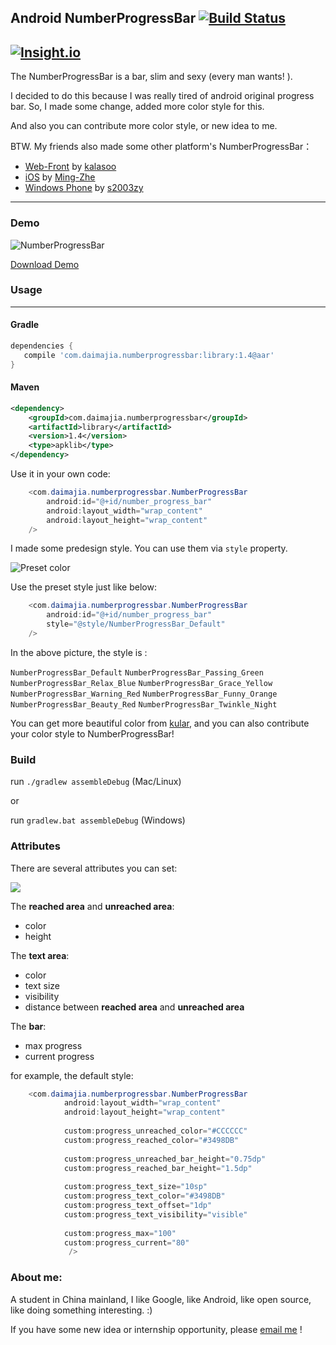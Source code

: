 ## Android NumberProgressBar [![Build Status](https://travis-ci.org/daimajia/NumberProgressBar.png?branch=master)](https://travis-ci.org/daimajia/NumberProgressBar)

[![Insight.io](https://img-blog.csdn.net/20150505104344778)](https://img-blog.csdn.net/20150505104344778)
-----

The NumberProgressBar is a bar, slim and sexy (every man wants! ). 

I decided to do this because I was really tired of android original progress bar. So, I made some change, added more color style for this.

And also you can contribute more color style, or new idea to me.

BTW. My friends also made some other platform's NumberProgressBar：

- [Web-Front](https://github.com/kalasoo/NumberProgressBar) by [kalasoo](https://github.com/kalasoo/NumberProgressBar)
- [iOS](https://github.com/Ming-Zhe/NumberProgressBar) by [Ming-Zhe](https://github.com/Ming-Zhe/NumberProgressBar)
- [Windows Phone](https://github.com/s2003zy/NumberProgressBar) by [s2003zy](https://github.com/s2003zy)

---

### Demo

![NumberProgressBar](http://ww3.sinaimg.cn/mw690/610dc034jw1efyrd8n7i7g20cz02mq5f.gif)


[Download Demo](https://github.com/daimajia/NumberProgressBar/releases/download/v1.0/NumberProgressBar-Demo-v1.0.apk)


### Usage
----

#### Gradle

```groovy
dependencies {
   compile 'com.daimajia.numberprogressbar:library:1.4@aar'
}
```

#### Maven 

```xml
<dependency>
    <groupId>com.daimajia.numberprogressbar</groupId>
    <artifactId>library</artifactId>
    <version>1.4</version>
    <type>apklib</type>
</dependency>
```

Use it in your own code:

```java
	<com.daimajia.numberprogressbar.NumberProgressBar
		android:id="@+id/number_progress_bar"
		android:layout_width="wrap_content"
		android:layout_height="wrap_content"
	/>
```	

I made some predesign style. You can use them via `style` property.


![Preset color](http://ww1.sinaimg.cn/mw690/610dc034jw1efyslmn5itj20f30k074r.jpg)

Use the preset style just like below:

```java
	<com.daimajia.numberprogressbar.NumberProgressBar
		android:id="@+id/number_progress_bar"
		style="@style/NumberProgressBar_Default"
	/>
```	

In the above picture, the style is : 

`NumberProgressBar_Default`
`NumberProgressBar_Passing_Green`
`NumberProgressBar_Relax_Blue`
`NumberProgressBar_Grace_Yellow`
`NumberProgressBar_Warning_Red`
`NumberProgressBar_Funny_Orange`
`NumberProgressBar_Beauty_Red`
`NumberProgressBar_Twinkle_Night`

You can get more beautiful color from [kular](https://kuler.adobe.com), and you can also contribute your color style to NumberProgressBar!  

### Build

run `./gradlew assembleDebug` (Mac/Linux)

or

run `gradlew.bat assembleDebug` (Windows)

### Attributes

There are several attributes you can set:

![](http://ww2.sinaimg.cn/mw690/610dc034jw1efyttukr1zj20eg04bmx9.jpg)

The **reached area** and **unreached area**:

* color
* height 

The **text area**:

* color
* text size
* visibility
* distance between **reached area** and **unreached area**

The **bar**:

* max progress
* current progress

for example, the default style:

```java
	<com.daimajia.numberprogressbar.NumberProgressBar
	        android:layout_width="wrap_content"
	        android:layout_height="wrap_content"
	        
	        custom:progress_unreached_color="#CCCCCC"
	        custom:progress_reached_color="#3498DB"
	        
	        custom:progress_unreached_bar_height="0.75dp"
	        custom:progress_reached_bar_height="1.5dp"
	        
	        custom:progress_text_size="10sp"
	        custom:progress_text_color="#3498DB"
	        custom:progress_text_offset="1dp"
	        custom:progress_text_visibility="visible"
	        
	        custom:progress_max="100"
	        custom:progress_current="80"
	         />
```

### About me:

A student in China mainland, I like Google, like Android, like open source, like doing something interesting. :)

If you have some new idea or internship opportunity, please [email me](mailto:daimajia@gmail.com) !
